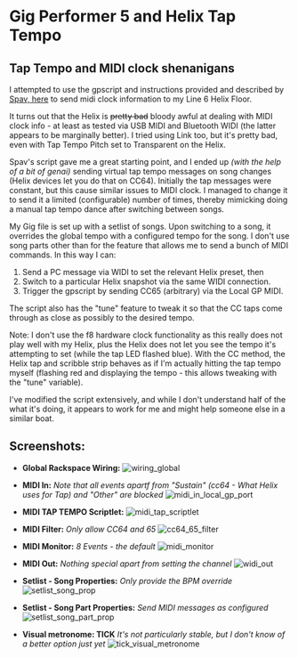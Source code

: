 # Gig Performer 5 and Helix Tap Tempo

## Tap Tempo and MIDI clock shenanigans

I attempted to use the gpscript and instructions provided and described by [Spav, here](https://community.gigperformer.com/t/midi-hw-clock-gp-master-scriptlet) to send midi clock information to my Line 6 Helix Floor.

It turns out that the Helix is ~~pretty bad~~ bloody awful at dealing with MIDI clock info - at least as tested via USB MIDI and Bluetooth WIDI (the latter appears to be marginally better). I tried using Link too, but it's pretty bad, even with Tap Tempo Pitch set to Transparent on the Helix.

Spav's script gave me a great starting point, and I ended up _(with the help of a bit of genai)_ sending virtual tap tempo messages on song changes (Helix devices let you do that on CC64). Initially the tap messages were constant, but this cause similar issues to MIDI clock. I managed to change it to send it a limited (configurable) number of times, thereby mimicking doing a manual tap tempo dance after switching between songs.

My Gig file is set up with a setlist of songs. Upon switching to a song, it overrides the global tempo with a configured tempo for the song. I don't use song parts other than for the feature that allows me to send a bunch of MIDI commands. In this way I can:

1. Send a PC message via WIDI to set the relevant Helix preset, then
2. Switch to a particular Helix snapshot via the same WIDI connection.
3. Trigger the gpscript by sending CC65 (arbitrary) via the Local GP MIDI.

The script also has the "tune" feature to tweak it so that the CC taps come through as close as possibly to the desired tempo.

Note: I don't use the f8 hardware clock functionality as this really does not play well with my Helix, plus the Helix does not let you see the tempo it's attempting to set (while the tap LED flashed blue). With the CC method, the Helix tap and scribble strip behaves as if I'm actually hitting the tap tempo myself (flashing red and displaying the tempo - this allows tweaking with the "tune" variable).

I've modified the script extensively, and while I don't understand half of the what it's doing, it appears to work for me and might help someone else in a similar boat.

## Screenshots:

- **Global Rackspace Wiring:**
  ![wiring_global](i/01_wiring_global.png)

- **MIDI In:** _Note that all events apartf from "Sustain" (cc64 - What Helix uses for Tap) and "Other" are blocked_
  ![midi_in_local_gp_port](i/02_midi_in_local_gp_port.png)

- **MIDI TAP TEMPO Scriptlet:**
  ![midi_tap_scriptlet](i/03_midi_tap_scriptlet.png)

- **MIDI Filter:** _Only allow CC64 and 65_
  ![cc64_65_filter](i/04_cc64_65_filter.png)

- **MIDI Monitor:** _8 Events - the default_
  ![midi_monitor](i/05_midi_monitor.png)

- **MIDI Out:** _Nothing special apart from setting the channel_
  ![widi_out](i/06_widi_out.png)

- **Setlist - Song Properties:** _Only provide the BPM override_
  ![setlist_song_prop](i/07_setlist_song_prop.png)

- **Setlist - Song Part Properties:** _Send MIDI messages as configured_
  ![setlist_song_part_prop](i/08_setlist_song_part_prop.png)

- **Visual metronome: TICK** _It's not particularly stable, but I don't know of a better option just yet_
  ![tick_visual_metronome](i/09_tick_visual_metronome.png)
